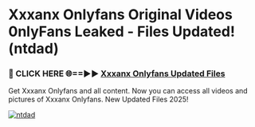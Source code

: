 # Xxxanx Onlyfans Original Videos 0nlyFans Leaked - Files Updated! (ntdad)

<h3>🔴 CLICK HERE 🌐==►► <a href="https://tinyurl.com/ehrbuxhb" rel="nofollow">Xxxanx Onlyfans Updated Files</a></h3>

Get Xxxanx Onlyfans and all content. Now you can access all videos and pictures of Xxxanx Onlyfans. New Updated Files 2025!

[![ntdad](https://i.imgur.com/lVYEuWS.gif)](https://tinyurl.com/ehrbuxhb)
